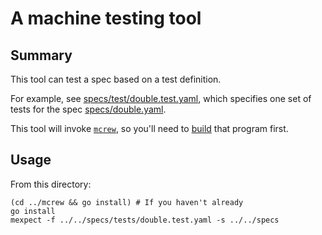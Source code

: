 # A machine testing tool

## Summary

This tool can test a spec based on a test definition.

For example, see
[specs/test/double.test.yaml](../../specs/tests/double.test.yaml),
which specifies one set of tests for the spec
[specs/double.yaml](../../specs/double.yaml).

This tool will invoke [`mcrew`](../mcrew), so you'll need to
[build](../mcrew/README.md) that program first.

## Usage

From this directory:

```Shell
(cd ../mcrew && go install) # If you haven't already
go install
mexpect -f ../../specs/tests/double.test.yaml -s ../../specs
```
